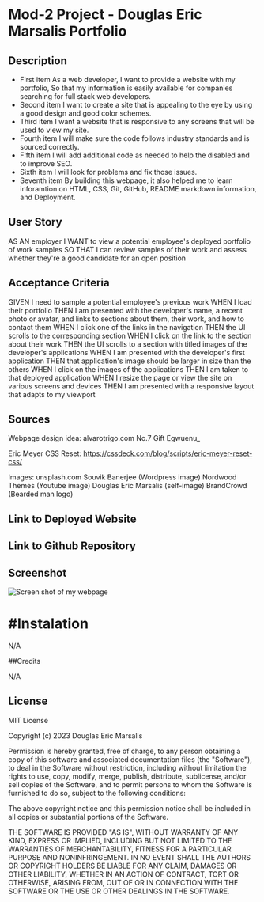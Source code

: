 # Mod-2 Project - Douglas Eric Marsalis Portfolio

## Description

- First item As a web developer, I want to provide a website with my portfolio, So that my information is easily available for companies searching for full stack web developers.
- Second item I want to create a site that is appealing to the eye by using a good design and good color schemes.
- Third item I want a website that is responsive to any screens that will be used to view my site.
- Fourth item I will make sure the code follows industry standards and is sourced correctly.
- Fifth item I will add additional code as needed to help the disabled and to improve SEO.
- Sixth item I will look for problems and fix those issues.
- Seventh item By building this webpage, it also helped me to learn inforamtion on HTML, CSS, Git, GitHub, README markdown information, and Deployment.

## User Story

AS AN employer
I WANT to view a potential employee's deployed portfolio of work samples
SO THAT I can review samples of their work and assess whether they're a good candidate for an open position

## Acceptance Criteria

GIVEN I need to sample a potential employee's previous work
WHEN I load their portfolio
THEN I am presented with the developer's name, a recent photo or avatar, and links to sections about them, their work, and how to contact them
WHEN I click one of the links in the navigation
THEN the UI scrolls to the corresponding section
WHEN I click on the link to the section about their work
THEN the UI scrolls to a section with titled images of the developer's applications
WHEN I am presented with the developer's first application
THEN that application's image should be larger in size than the others
WHEN I click on the images of the applications
THEN I am taken to that deployed application
WHEN I resize the page or view the site on various screens and devices
THEN I am presented with a responsive layout that adapts to my viewport

## Sources

Webpage design idea: alvarotrigo.com No.7 Gift Egwuenu\_

Eric Meyer CSS Reset:
https://cssdeck.com/blog/scripts/eric-meyer-reset-css/

Images: unsplash.com
Souvik Banerjee (Wordpress image)
Nordwood Themes (Youtube image)
Douglas Eric Marsalis (self-image)
BrandCrowd (Bearded man logo)

## Link to Deployed Website

## Link to Github Repository

## Screenshot

![Screen shot of my webpage]()

# #Instalation

N/A

##Credits

N/A

## License

MIT License

Copyright (c) 2023 Douglas Eric Marsalis

Permission is hereby granted, free of charge, to any person obtaining a copy of this software and associated documentation files (the "Software"), to deal in the Software without restriction, including without limitation the rights to use, copy, modify, merge, publish, distribute, sublicense, and/or sell copies of the Software, and to permit persons to whom the Software is furnished to do so, subject to the following conditions:

The above copyright notice and this permission notice shall be included in all copies or substantial portions of the Software.

THE SOFTWARE IS PROVIDED "AS IS", WITHOUT WARRANTY OF ANY KIND, EXPRESS OR IMPLIED, INCLUDING BUT NOT LIMITED TO THE WARRANTIES OF MERCHANTABILITY, FITNESS FOR A PARTICULAR PURPOSE AND NONINFRINGEMENT. IN NO EVENT SHALL THE AUTHORS OR COPYRIGHT HOLDERS BE LIABLE FOR ANY CLAIM, DAMAGES OR OTHER LIABILITY, WHETHER IN AN ACTION OF CONTRACT, TORT OR OTHERWISE, ARISING FROM, OUT OF OR IN CONNECTION WITH THE SOFTWARE OR THE USE OR OTHER DEALINGS IN THE SOFTWARE.
